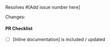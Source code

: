 <!--
  Thanks for contributing! Please use this pull request (PR) template.


 In the description field of this PR, tag the issue you are fixing (e.g. #XXXX). If this PR addresses the issue but doesn't completely resolve it (ie the issue should remain open after your PR is merged), please say so.-->
Resolves #[Add issue number here]

 Changes:
<!-- Describe the changes which were made in this pull request; this can be a bullet point list. -->


#### PR Checklist
<!--
  To check any option, replace the "[ ]" with a "[x]". Be sure to check out how it looks in the Preview tab! Feel free to remove any portion of the template that is not relevant for your issue.
-->

- [ ] [Inline documentation] is included / updated
